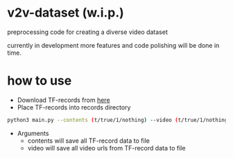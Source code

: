 # v2v-dataset (w.i.p.)
preprocessing code for creating a diverse video dataset

currently in development more features and code polishing will be done in time.

# how to use

* Download TF-records from [here](https://research.google.com/youtube8m/download.html)
* Place TF-records into  records  directory

```bash
python3 main.py --contents (t/true/1/nothing) --video (t/true/1/nothing)
```
* Arguments
  * contents  will save all TF-record data to file
  * video  will save all video urls from TF-record data to file
